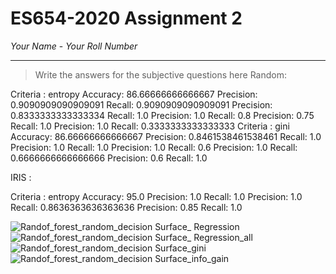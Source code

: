 # ES654-2020 Assignment 2

*Your Name* - *Your Roll Number*

------

> Write the answers for the subjective questions here
Random:

Criteria : entropy
Accuracy:  86.66666666666667
Precision:  0.9090909090909091
Recall:  0.9090909090909091
Precision:  0.8333333333333334
Recall:  1.0
Precision:  1.0
Recall:  0.8
Precision:  0.75
Recall:  1.0
Precision:  1.0
Recall:  0.3333333333333333
Criteria : gini
Accuracy:  86.66666666666667
Precision:  0.8461538461538461
Recall:  1.0
Precision:  1.0
Recall:  1.0
Precision:  1.0
Recall:  0.6
Precision:  1.0
Recall:  0.6666666666666666
Precision:  0.6
Recall:  1.0


IRIS : 

Criteria : entropy
Accuracy:  95.0
Precision:  1.0
Recall:  1.0
Precision:  1.0
Recall:  0.8636363636363636
Precision:  0.85
Recall:  1.0


![Randof_forest_random_decision Surface_ Regression](https://user-images.githubusercontent.com/45046442/73745203-7e5ea180-4778-11ea-88ba-0ea36d4a2f01.png)
![Randof_forest_random_decision Surface_ Regression_all](https://user-images.githubusercontent.com/45046442/73745205-7e5ea180-4778-11ea-9d2e-fab4bc89431b.png)
![Randof_forest_random_decision Surface_gini](https://user-images.githubusercontent.com/45046442/73745206-7ef73800-4778-11ea-906a-5ea35e34ec0e.png)
![Randof_forest_random_decision Surface_info_gain](https://user-images.githubusercontent.com/45046442/73745208-7ef73800-4778-11ea-9337-63041cf5f16b.png)


